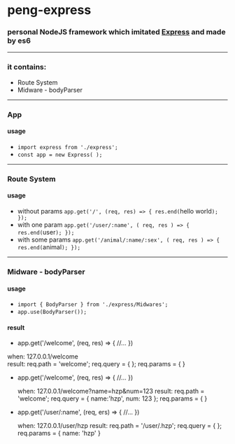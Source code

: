 # peng-express
### personal NodeJS framework  which imitated [Express](https://github.com/expressjs/express) and made by es6

***
### it contains:
* Route System
* Midware - bodyParser

***
### App

#### usage
* `import express from './express';`
* `const app = new Express( );`

***
### Route System

#### usage
* without params `app.get('/', (req, res) => {
    res.end(`hello world`);
    });`
* with one param `app.get('/user/:name', ( req, res ) => {
    res.end(`user`);
    });`
* with some params `app.get('/animal/:name/:sex', ( req, res ) => {
    res.end(`animal`);
    });`

***

### Midware - bodyParser

#### usage
* `import { BodyParser } from './express/Midwares';
`
* `app.use(BodyParser());`

#### result
* app.get('/welcome', (req, res) => { //... })

 when: 127.0.0.1/welcome   
 result: req.path = 'welcome'; req.query = { }; req.params = { }

* app.get('/welcome', (req, res) => {
    //...
  })

  when: 127.0.0.1/welcome?name=hzp&num=123
  result: req.path = 'welcome'; req.query = { name:'hzp', num: 123 }; req.params = { }
* app.get('/user/:name', (req, ers) => {
   //...
  })

  when: 127.0.0.1/user/hzp
  result: req.path = '/user/.hzp'; req.query = { }; req.params = { name: 'hzp' }

